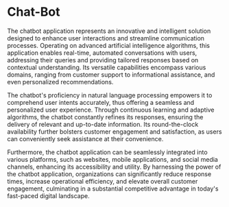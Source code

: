 # Chat-Bot

The chatbot application represents an innovative and intelligent solution designed to enhance user interactions and streamline communication processes. Operating on advanced artificial intelligence algorithms, this application enables real-time, automated conversations with users, addressing their queries and providing tailored responses based on contextual understanding. Its versatile capabilities encompass various domains, ranging from customer support to informational assistance, and even personalized recommendations.

The chatbot's proficiency in natural language processing empowers it to comprehend user intents accurately, thus offering a seamless and personalized user experience. Through continuous learning and adaptive algorithms, the chatbot constantly refines its responses, ensuring the delivery of relevant and up-to-date information. Its round-the-clock availability further bolsters customer engagement and satisfaction, as users can conveniently seek assistance at their convenience.

Furthermore, the chatbot application can be seamlessly integrated into various platforms, such as websites, mobile applications, and social media channels, enhancing its accessibility and utility. By harnessing the power of the chatbot application, organizations can significantly reduce response times, increase operational efficiency, and elevate overall customer engagement, culminating in a substantial competitive advantage in today's fast-paced digital landscape.
